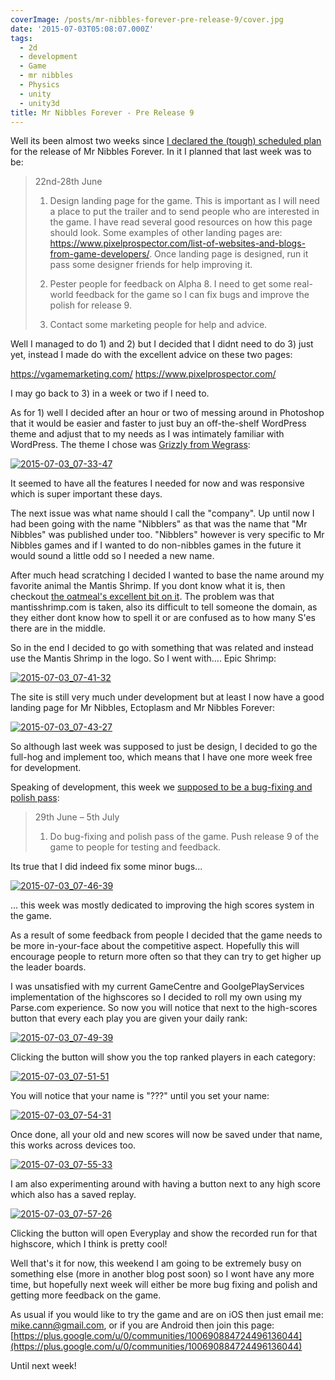 ```yaml
---
coverImage: /posts/mr-nibbles-forever-pre-release-9/cover.jpg
date: '2015-07-03T05:08:07.000Z'
tags:
  - 2d
  - development
  - Game
  - mr nibbles
  - Physics
  - unity
  - unity3d
title: Mr Nibbles Forever - Pre Release 9
---
```


Well its been almost two weeks since [I declared the (tough) scheduled plan](https://www.mikecann.co.uk/myprojects/mr-nibbles-forever-getting-it-done/) for the release of Mr Nibbles Forever. In it I planned that last week was to be:

<!-- more -->

> 22nd-28th June
>
> 1. Design landing page for the game. This is important as I will need a place to put the trailer and to send people who are interested in the game. I have read several good resources on how this page should look. Some examples of other landing pages are: https://www.pixelprospector.com/list-of-websites-and-blogs-from-game-developers/. Once landing page is designed, run it pass some designer friends for help improving it.
>
> 2. Pester people for feedback on Alpha 8\. I need to get some real-world feedback for the game so I can fix bugs and improve the polish for release 9.
>
> 3. Contact some marketing people for help and advice.

Well I managed to do 1) and 2) but I decided that I didnt need to do 3) just yet, instead I made do with the excellent advice on these two pages:

https://vgamemarketing.com/
https://www.pixelprospector.com/

I may go back to 3) in a week or two if I need to.

As for 1) well I decided after an hour or two of messing around in Photoshop that it would be easier and faster to just buy an off-the-shelf WordPress theme and adjust that to my needs as I was intimately familiar with WordPress. The theme I chose was [Grizzly from Wegrass](https://themeforest.net/item/grizzly-responsive-app-showcase-corporate/1546240):

[![2015-07-03_07-33-47](https://www.mikecann.co.uk/wp-content/uploads/2015/07/2015-07-03_07-33-47-300x231.png)](https://www.mikecann.co.uk/wp-content/uploads/2015/07/2015-07-03_07-33-47.png)

It seemed to have all the features I needed for now and was responsive which is super important these days.

The next issue was what name should I call the "company". Up until now I had been going with the name "Nibblers" as that was the name that "Mr Nibbles" was published under too. "Nibblers" however is very specific to Mr Nibbles games and if I wanted to do non-nibbles games in the future it would sound a little odd so I needed a new name.

After much head scratching I decided I wanted to base the name around my favorite animal the Mantis Shrimp. If you dont know what it is, then checkout [the oatmeal's excellent bit on it](https://theoatmeal.com/comics/mantis_shrimp). The problem was that mantisshrimp.com is taken, also its difficult to tell someone the domain, as they either dont know how to spell it or are confused as to how many S'es there are in the middle.

So in the end I decided to go with something that was related and instead use the Mantis Shrimp in the logo. So I went with.... Epic Shrimp:

[![2015-07-03_07-41-32](https://www.mikecann.co.uk/wp-content/uploads/2015/07/2015-07-03_07-41-32-1024x728.png)](https://www.mikecann.co.uk/wp-content/uploads/2015/07/2015-07-03_07-41-32.png)

The site is still very much under development but at least I now have a good landing page for Mr Nibbles, Ectoplasm and Mr Nibbles Forever:

[![2015-07-03_07-43-27](https://www.mikecann.co.uk/wp-content/uploads/2015/07/2015-07-03_07-43-27.png)](https://www.mikecann.co.uk/wp-content/uploads/2015/07/2015-07-03_07-43-27.png)

So although last week was supposed to just be design, I decided to go the full-hog and implement too, which means that I have one more week free for development.

Speaking of development, this week we [supposed to be a bug-fixing and polish pass](https://www.mikecann.co.uk/myprojects/mr-nibbles-forever-getting-it-done/):

> 29th June – 5th July
>
> 1. Do bug-fixing and polish pass of the game. Push release 9 of the game to people for testing and feedback.

Its true that I did indeed fix some minor bugs...

[![2015-07-03_07-46-39](https://www.mikecann.co.uk/wp-content/uploads/2015/07/2015-07-03_07-46-39.png)](https://www.mikecann.co.uk/wp-content/uploads/2015/07/2015-07-03_07-46-39.png)

... this week was mostly dedicated to improving the high scores system in the game.

As a result of some feedback from people I decided that the game needs to be more in-your-face about the competitive aspect. Hopefully this will encourage people to return more often so that they can try to get higher up the leader boards.

I was unsatisfied with my current GameCentre and GoolgePlayServices implementation of the highscores so I decided to roll my own using my Parse.com experience. So now you will notice that next to the high-scores button that every each play you are given your daily rank:

[![2015-07-03_07-49-39](https://www.mikecann.co.uk/wp-content/uploads/2015/07/2015-07-03_07-49-39-1024x772.png)](https://www.mikecann.co.uk/wp-content/uploads/2015/07/2015-07-03_07-49-39.png)

Clicking the button will show you the top ranked players in each category:

[![2015-07-03_07-51-51](https://www.mikecann.co.uk/wp-content/uploads/2015/07/2015-07-03_07-51-51-1024x768.png)](https://www.mikecann.co.uk/wp-content/uploads/2015/07/2015-07-03_07-51-51.png)

You will notice that your name is "???" until you set your name:

[![2015-07-03_07-54-31](https://www.mikecann.co.uk/wp-content/uploads/2015/07/2015-07-03_07-54-31-1024x763.png)](https://www.mikecann.co.uk/wp-content/uploads/2015/07/2015-07-03_07-54-31.png)

Once done, all your old and new scores will now be saved under that name, this works across devices too.

[![2015-07-03_07-55-33](https://www.mikecann.co.uk/wp-content/uploads/2015/07/2015-07-03_07-55-33-1024x773.png)](https://www.mikecann.co.uk/wp-content/uploads/2015/07/2015-07-03_07-55-33.png)

I am also experimenting around with having a button next to any high score which also has a saved replay.

[![2015-07-03_07-57-26](https://www.mikecann.co.uk/wp-content/uploads/2015/07/2015-07-03_07-57-26-1024x763.png)](https://www.mikecann.co.uk/wp-content/uploads/2015/07/2015-07-03_07-57-26.png)

Clicking the button will open Everyplay and show the recorded run for that highscore, which I think is pretty cool!

Well that's it for now, this weekend I am going to be extremely busy on something else (more in another blog post soon) so I wont have any more time, but hopefully next week will either be more bug fixing and polish and getting more feedback on the game.

As usual if you would like to try the game and are on iOS then just email me: mike.cann@gmail.com, or if you are Android then join this page: [https://plus.google.com/u/0/communities/100690884724496136044](https://plus.google.com/u/0/communities/100690884724496136044)

Until next week!
